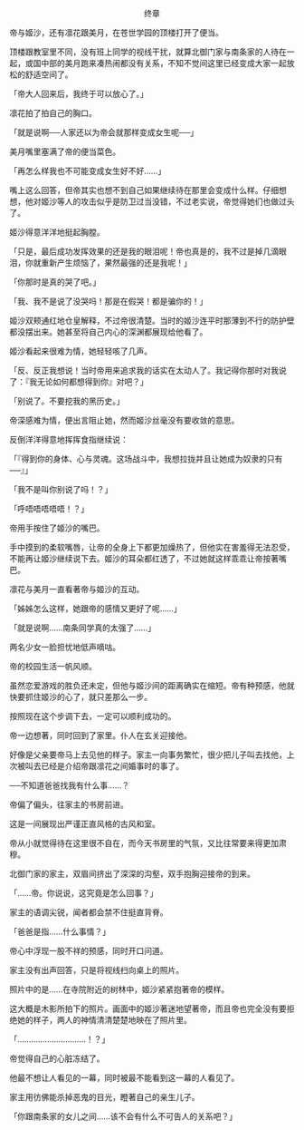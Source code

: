 <p align="center">终章</p>

帝与姬沙，还有凛花跟美月，在苍世学园的顶楼打开了便当。

顶楼跟教室里不同，没有班上同学的视线干扰，就算北御门家与南条家的人待在一起，或国中部的美月跑来凑热闹都没有关系，不知不觉间这里已经变成大家一起放松的舒适空间了。

「帝大人回来后，我终于可以放心了。」

凛花拍了拍自己的胸口。

「就是说啊──人家还以为帝会就那样变成女生呢──」

美月嘴里塞满了帝的便当菜色。

「再怎么样我也不可能变成女生好不好……」

嘴上这么回答，但帝其实也想不到自己如果继续待在那里会变成什么样。仔细想想，他对姬沙等人的攻击似乎是防卫过当没错，不过老实说，帝觉得她们也做过头了。

姬沙得意洋洋地挺起胸膛。

「只是，最后成功发挥效果的还是我的眼泪呢！帝也真是的，我不过是掉几滴眼泪，你就重新产生烦恼了，果然最强的还是我呢！」

「你那时是真的哭了吧。」

「我、我不是说了没哭吗！那是在假哭！都是骗你的！」

姬沙双颊通红地仓皇解释，不过帝很清楚。当时的姬沙连平时那薄到不行的防护壁都没摆出来。她甚至将自己内心的深渊都展现给他看了。

姬沙看起来很难为情，她轻轻咳了几声。

「反、反正我想说！当时帝用来追求我的话实在太动人了。我记得你那时对我说了：『我无论如何都想得到你』对吧？」

「别说了。不要挖我的黑历史。」

帝深感难为情，便出言阻止她，然而姬沙丝毫没有要收敛的意思。

反倒洋洋得意地挥挥食指继续说：

「『得到你的身体、心与灵魂。这场战斗中，我想拉拢并且让她成为奴隶的只有──』」

「我不是叫你别说了吗！？」

「呼唔唔唔唔唔！？」

帝用手按住了姬沙的嘴巴。

手中摸到的柔软嘴唇，让帝的全身上下都更加燥热了，但他实在害羞得无法忍受，不能再让姬沙继续说下去。姬沙的耳朵都红透了，不过她就这样乖乖让帝按著嘴巴。

凛花与美月一直看著帝与姬沙的互动。

「姊姊怎么这样，她跟帝的感情又更好了呢……」

「就是说啊……南条同学真的太强了……」

两名少女一脸担忧地低声嘀咕。

帝的校园生活一帆风顺。

虽然恋爱游戏的胜负还未定，但他与姬沙间的距离确实在缩短。帝有种预感，他就快要抓住姬沙的心了，就只差那么一步。

按照现在这个步调下去，一定可以顺利成功的。

帝一边想著，同时回到了家里。仆人在玄关迎接他。

好像是父亲要帝马上去见他的样子。家主一向事务繁忙，很少把儿子叫去找他，上次被叫去已经是介绍帝跟凛花之间婚事时的事了。

──不知道爸爸找我有什么事……？

帝偏了偏头，往家主的书房前进。

这是一间展现出严谨正直风格的古风和室。

帝从小就觉得待在这里很不自在，而今天书房里的气氛，又比往常要来得更加肃穆。

北御门家的家主，双眉间挤出了深深的沟壑，双手抱胸迎接帝的到来。

「……帝。你说说，这究竟是怎么回事？」

家主的语调尖锐，闻者都会禁不住挺直背脊。

「爸爸是指……什么事情？」

帝心中浮现一股不祥的预感，同时开口问道。

家主没有出声回答，只是将视线扫向桌上的照片。

照片中的是……在寺院附近的树林中，姬沙紧紧抱著帝的模样。

这大概是木影所拍下的照片。画面中的姬沙著迷地望著帝，而且帝也完全没有要拒绝她的样子，两人的神情清清楚楚地映在了照片里。

「…………………………！？」

帝觉得自己的心脏冻结了。

他最不想让人看见的一幕，同时被最不能看到这一幕的人看见了。

家主用彷佛能杀掉恶鬼的目光，瞪著自己的亲生儿子。

「你跟南条家的女儿之间……该不会有什么不可告人的关系吧？」

